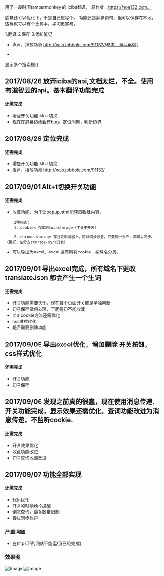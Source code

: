 用了一段时间tampermonkey 的 iciba翻译，
原作者：https://noe132.com。

感觉还可以优化下，于是自己想写个。
功能还是翻译词句，但可以保存在本地，这样就可以有个生词本，学习更容易。

1.翻译
2.保存
3.添加笔记
- 发声，播放功能 http://web.jobbole.com/91132/(参考，延后再做)
*
显示多个搜索框()

## 2017/08/26 放弃iciba的api,文档太烂，不全。使用有道智云的api。基本翻译功能完成

#### 还需完成

- 增加开关功能 Alt+t切换
- 现在在屏幕边缘会有bug。定位问题，判断边界

## 2017/08/29 定位完成

#### 还需完成

- 增加开关功能 Alt+t切换
- 发声，播放功能 http://web.jobbole.com/91132/

## 2017/09/01  Alt+t切换开关功能

#### 还需完成

- 收藏功能，为了让popup.html能获取收藏内容，
```
    2种方式：
    1. cookies 存本地locastorage（主分支开发）

    2. chrome.storage 存谷歌浏览器上，可以同步设备，只要同一账户，都可以同步。（更好，在分支storage-sync开发）
```
- 可以导出为excel。excel 遍历所有cookie，按域名分类。


## 2017/09/01  导出excel完成，所有域名下更改translateJson 都会产生一个生词

#### 还需完成

- 开关功能需要优化，现在每个页面开关都是单独判断
- 句子保存做何处理，干脆短句不能收藏
- 监听cookie方法还需优化
- css样式优化
- 是否需要删除功能

## 2017/09/05  导出excel优化，增加删除 开关按钮，css样式优化

#### 还需完成

- 开关功能
- 句子保存


## 2017/09/06 发现之前真的很蠢，现在使用消息传递.开关功能完成，显示效果还需优化。查词功能改进为消息传递，不监听cookie.

#### 还需完成

- 开关效果优化
- 收藏功能改进
- 句子查询收藏改进

## 2017/09/07 功能全部实现

#### 还需完成

- 代码优化
- 开关的时候给个提醒
- 倒叙查询，最多数量限制
- 尝试同步账户

### 严重问题

- 在https下的网站不能运行(已经完成)

### 效果图

![Image]("//github.com/yangxin9527/translate/raw/master/result.gif")
![Image]("//github.com/yangxin9527/translate/raw/master/result2.gif")